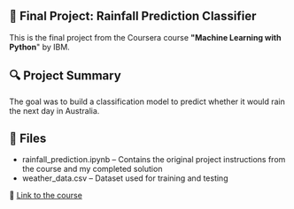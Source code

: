 ## 📝 Final Project: Rainfall Prediction Classifier
This is the final project from the Coursera course **"Machine Learning with Python**" by IBM.

## 🔍 Project Summary
The goal was to build a classification model to predict whether it would rain the next day in Australia.

## 📁 Files
- rainfall_prediction.ipynb – Contains the original project instructions from the course and my completed solution
- weather_data.csv – Dataset used for training and testing

🔗 [Link to the course](https://www.coursera.org/learn/machine-learning-with-python)
